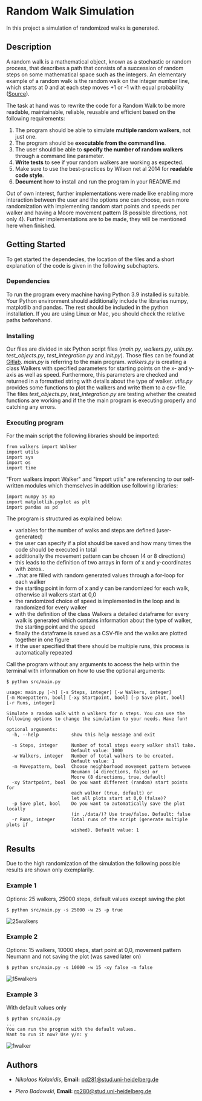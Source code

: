 # Random Walk Simulation

In this project a simulation of randomized walks is generated.

## Description

A random walk is a mathematical object, known as a stochastic or random  process, that describes a path that consists of a succession of random  steps on some mathematical space such as the integers. An elementary example of a random walk is the random walk on the integer number line, which starts at 0 and at each step moves +1 or -1 with  equal probability ([Source](https://www.geeksforgeeks.org/random-walk-implementation-python/)).

The task at hand was to rewrite the code for a Random Walk to be more readable, maintainable, reliable, reusable and efficient based on the following requirements:

1. The program should be able to simulate **multiple random walkers**, not just one.
2. The program should be **executable from the command line**.
3. The user should be able to **specify the number of random walkers** through a command line parameter.
4. **Write tests** to see if your random walkers are working as expected.
5. Make sure to use the best-practices by Wilson net al 2014 for **readable code style**.
6. **Document** how to install and run the program in your README.md

Out of own interest, further implementations were made like enabling more interaction between the user and the options one can choose, even more randomization with implementing random start points and speeds per walker and having a Moore movement pattern (8 possible directions, not only 4). Further implementations are to be made, they will be mentioned here when finished.

## Getting Started

To get started the dependecies, the location of the files and a short explanation of the code is given in the following subchapters.

### Dependencies

To run the program every machine having Python 3.9 installed is suitable. Your Python environment should additionally include the libraries numpy, matplotlib and pandas. The rest should be included in the python installation. If you are using Linux or Mac, you should check the relative paths beforehand.

### Installing

Our files are divided in six Python script files (*main.py*, *walkers.py*, *utils.py*. *test_objects.py*, *test_integration.py* and *init.py*). Those files can be found at [Gitlab](https://courses.gistools.geog.uni-heidelberg.de/pd281/random-walker). *main.py* is referring to the main program. *walkers.py* is creating a class Walkers with specified parameters for starting points on the x- and y-axis as well as speed. Furthermore, this parameters are checked and returned in a formatted string with details about the type of walker. *utils.py* provides some functions to plot the walkers and write them to a csv-file. The files *test_objects.py*, *test_integration.py* are testing whether the created functions are working and if the the main program is executing properly and catching any errors.

### Executing program

For the main script the following libraries should be imported:

```
from walkers import Walker
import utils
import sys
import os
import time
```

"From walkers import Walker" and "import utils" are referencing to our self-written modules which themselves in addition use following libraries:

```
import numpy as np
import matplotlib.pyplot as plt
import pandas as pd
```

The program is structured as explained below:

- variables for the number of walks and steps are defined (user-generated)
- the user can specify if a plot should be saved and how many times the code should be executed in total
- additionally the movement pattern can be chosen (4 or 8 directions)
- this leads to the definition of two arrays in form of x and y-coordinates with zeros..
- ..that are filled with random generated values through a for-loop for each walker
- the starting point in form of x and y can be randomized for each walk, otherwise all walkers start at 0,0
- the randomized choice of speed is implemented in the loop and is randomized for every walker
- with the definition of the class Walkers a detailed dataframe for every walk is generated which contains information about the type of walker, the starting point and the speed
- finally the dataframe is saved as a CSV-file and the walks are plotted together in one figure
- if the user specified that there should be multiple runs, this process is automatically repeated

Call the program without any arguments to access the help within the terminal with information on how to use the optional arguments:

```
$ python src/main.py

usage: main.py [-h] [-s Steps, integer] [-w Walkers, integer]
[-m Movepattern, bool] [-xy Startpoint, bool] [-p Save plot, bool]
[-r Runs, integer]

Simulate a random walk with n walkers for n steps. You can use the following options to change the simulation to your needs. Have fun!

optional arguments:
  -h, --help            show this help message and exit

  -s Steps, integer     Number of total steps every walker shall take.
                        Default value: 1000
  -w Walkers, integer   Number of total walkers to be created.
                        Default value: 1
  -m Movepattern, bool  Choose neighborhood movement pattern between
                        Neumann (4 directions, false) or
                        Moore (8 directions, true, default)
  -xy Startpoint, bool  Do you want different (random) start points for
                        each walker (true, default) or
                        let all plots start at 0,0 (false)?
  -p Save plot, bool    Do you want to automatically save the plot locally
                        (in ./data/)? Use true/false. Default: false
  -r Runs, integer      Total runs of the script (generate multiple plots if
                        wished). Default value: 1
```

## Results

Due to the high randomization of the simulation the following possible results are shown only exemplarily.

### Example 1
Options: 25 walkers, 25000 steps, default values except saving the plot

```
$ python src/main.py -s 25000 -w 25 -p true
```
![25walkers](./data/random_walkers_25w_25000s.png)

### Example 2
Options: 15 walkers, 10000 steps, start point at 0,0, movement pattern Neumann and not saving the plot (was saved later on)
```
$ python src/main.py -s 10000 -w 15 -xy false -m false
```
![15walkers](./data/random_walkers_15w_10000s.png)

### Example 3
With default values only
```
$ python src/main.py
...
You can run the program with the default values.
Want to run it now? Use y/n: y
```
![1walker](./data/random_walkers_1w_1000s.png)

## Authors

- *Nikolaos Kolaxidis*, **Email:** pd281@stud.uni-heidelberg.de

- *Piero Badowski*, **Email:** rp280@stud.uni-heidelberg.de

